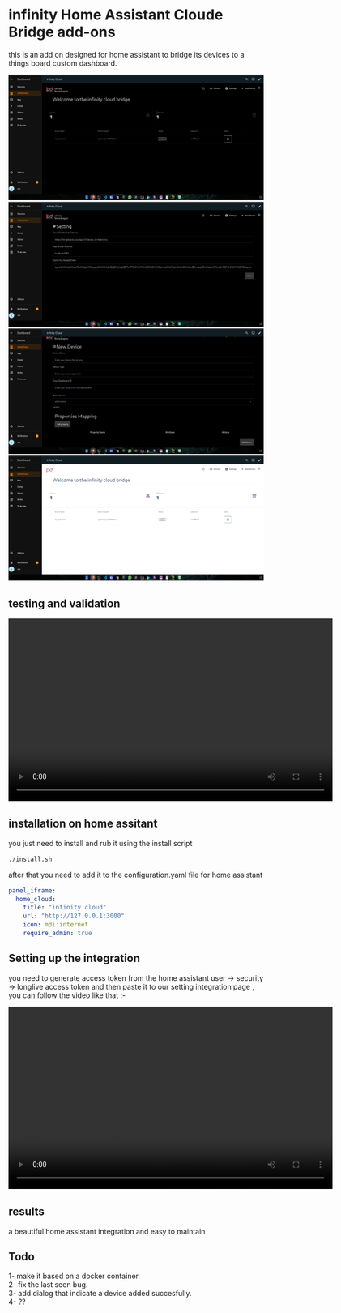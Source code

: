 # infinity Home Assistant Cloude Bridge add-ons

this is an add on designed for home assistant to bridge its devices to a things board custom dashboard.

<img src="screenshots/Screenshot from 2024-07-08 04-00-55.png" >
<img src="screenshots/Screenshot from 2024-07-08 04-01-08.png" >
<img src="screenshots/Screenshot from 2024-07-08 04-01-18.png" >
<img src="screenshots/Screenshot from 2024-07-08 04-01-25.png" >

## testing and validation
<video width="640" height="360" controls>
  <source src="https://github.com/InfinityTech100/hass-infinity-addon/blob/main/screenshots/videos/infinityhassaddon-2024-07-08_04.03.10.mp4" type="video/mp4">
  Your browser does not support the video tag.
</video>


## installation on home assitant 

you just need to install and rub it using the install script

```bash
./install.sh
```

after that you need to add it to the configuration.yaml file for home assistant


```yaml
panel_iframe:
  home_cloud:
    title: "infinity cloud"
    url: "http://127.0.0.1:3000"
    icon: mdi:internet
    require_admin: true
```

## Setting up the integration 

you need to generate access token from the home assistant user -> security -> longlive access token and then paste it to our setting integration page
, you can follow the video like that :-

<video width="640" height="360" controls>
  <source src="https://github.com/InfinityTech100/hass-infinity-addon/blob/main/screenshots/videos/infinityhassaddonsetting-2024-07-08_04.06.45.mp4" type="video/mp4">
  Your browser does not support the video tag.
</video>



## results 

a beautiful home assistant integration and easy to maintain


## Todo

1- make it based on a docker container.<br>
2- fix the last seen bug.<br>
3- add dialog that indicate a device added succesfully.<br>
4- ??